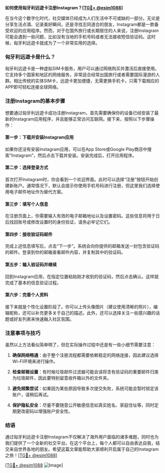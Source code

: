 **如何使用匈牙利远遊卡注册Instagram？[[TG💪+ @esim1088](https://t.me/s/esim1088)]**

在当今这个数字化时代，社交媒体已经成为人们生活中不可或缺的一部分。无论是分享生活点滴、记录美好瞬间，还是寻找志同道合的朋友，Instagram都是一款备受欢迎的应用程序。然而，对于在国外旅行或长期居住的人来说，注册Instagram可能会遇到一些问题，比如没有当地的手机号码或者无法接收短信验证码。这时候，匈牙利远遊卡就成为了一个非常实用的选择。

### 匈牙利远遊卡是什么？

匈牙利远遊卡是一种虚拟SIM卡服务，用户可以通过网络购买并激活后直接使用。它支持多个国家和地区的网络服务，非常适合经常出国旅行或者需要国际漫游的人群。相比传统的实体SIM卡，远遊卡更加便捷，无需更换手机卡，只需下载相应的APP即可轻松连接全球网络。

### 注册Instagram的基本步骤

想要通过匈牙利远遊卡成功注册Instagram，首先需要确保你的设备已经安装了最新的Instagram应用程序，并且能够正常访问互联网。接下来，按照以下步骤操作：

#### 第一步：下载并安装Instagram应用
如果你还没有安装Instagram应用，可以在App Store或Google Play商店中搜索“Instagram”，然后点击下载并安装。安装完成后，打开应用程序。

#### 第二步：选择登录方式
首次打开Instagram时，你会看到一个欢迎界面。此时可以选择“注册”按钮开始创建新账户。通常情况下，默认会提示你使用手机号码进行注册，但这里我们选择使用电子邮件地址作为替代方案。

#### 第三步：填写个人信息
在注册页面上，你需要输入有效的电子邮箱地址以及设置密码。这些信息将用于日后找回账号或修改设置时的身份验证，请务必牢记它们。

#### 第四步：接收验证码邮件
完成上述信息填写后，点击“下一步”。系统会向你提供的邮箱发送一封包含验证码的邮件。登录到你的邮箱查看邮件内容，并复制其中的验证码。

#### 第五步：输入验证码并继续
回到Instagram应用，在指定位置粘贴刚才收到的验证码，然后点击确认。这样就完成了基本的信息验证过程。

#### 第六步：完善个人资料
接下来就是个性化设置阶段了。你可以上传头像图片（建议使用清晰的照片），编辑昵称，还可以补充更多关于自己的描述。此外，还可以选择关注一些感兴趣的话题或好友列表来快速融入社区氛围。

### 注意事项与技巧

虽然以上方法看似简单明了，但在实际操作过程中还是有一些小细节需要注意：

1. **确保网络畅通**：由于整个注册流程都需要依赖稳定的网络连接，因此建议选择Wi-Fi环境来进行操作。
   
2. **检查邮箱设置**：有时候垃圾邮件过滤器可能会误将含有验证码的重要邮件归类为垃圾邮件，因此要特别留意收件箱以外的文件夹。

3. **避免频繁尝试**：如果因为某些原因导致多次提交失败，系统可能会暂时锁定该账户，请稍后再试。

4. **保护隐私安全**：尽量不要随意公开敏感信息如真实姓名、家庭住址等，同时定期更改密码以增强账户安全性。

### 结语

通过匈牙利远遊卡注册Instagram不仅解决了海外用户面临的诸多难题，同时也为我们提供了一个全新的社交平台。在这个平台上，每个人都可以自由表达自我，结交来自世界各地的朋友。希望这篇文章能帮助大家顺利开启属于自己的Instagram之旅！[[TG💪+ @esim1088](https://t.me/s/esim1088)]

[[TG💪+ @esim1088](https://t.me/s/esim1088) ![Image](https://i.postimg.cc/4NQfJmqS/Snipaste-2025-05-13-00-14-12.png)]